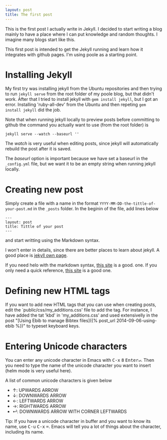 ```yaml
---
layout: post
title: The first post
---
```


This is the first post I actually write in Jekyll. I decided to start
writing a blog mainly to have a place where I can put knowledge and random
thoughts. I imagine many blogs start like this.

This first post is intended to get the Jekyll running and learn how it
integrates with github pages. I'm using poole as a starting point.

# Installing Jekyll #

My first try was installing jekyll from the Ubuntu repositories and then
trying to run `jekyll serve` from the root folder of my poole blog, but
that didn't work. After that I tried to install jekyll with `gem install
jekyll`, but I got an error. Installing 'ruby-all-dev' from the Ubuntu and
then repeting `gem install jekyll` did the job.

Note that when running jekyll locally to preview posts before committing to
github the command you actually want to use (from the root folder) is

    jekyll serve --watch --baseurl ''

The *watch* is very useful when editing posts, since jekyll will
automatically rebuild the post after it is saved.

The *baseurl* option is important because we have set a baseurl in the
`_config.yml` file, but we want it to be an empty string when running
jekyll locally.

# Creating new post #

Simply create a file with a name in the format
`YYYY-MM-DD-the-tittle-of-your-post.md` in the `_posts` folder. In the
beginin of the file, add lines below

    ---
    layout: post
    title: Tittle of your post
    ---

and start writting using the Markdown syntax.

I won't enter in details, since there are better places to learn about
jekyll. A good place is [jekyll own page](http://jekyllrb.com/docs/home/).


If you need helo with the markdown syntax,
[this site](https://daringfireball.net/projects/markdown/syntax) is a good.
one. If you only need a quick reference,
[this site](http://www.darkcoding.net/software/markdown-quick-reference/)
is a good one.

# Defining new HTML tags #

If you want to add new HTML tags that you can use when creating posts, edit
the `public/css/my\_additions.css' file to add the tag. For instance, I have
added the tat 'kbd' in 'my\_additions.css' and used extensivelly in the post
"[Using Ebib to manage Bibtex files]({% post_url 2014-09-06-using-ebib %})"
to typeset keyboard keys.

# Entering Unicode characters #

You can enter any unicode character in Emacs with <kbd>C-x</kbd>
<kbd>8</kbd> <kbd>Enter↵</kbd>. Then you need to type the name of the
unicode character you want to insert (helm mode is very useful here).

A list of common unicode characters is given below

- ↑: UPWARDS ARROW
- ↓: DOWNWARDS ARROW
- ←: LEFTWARDS ARROW
- →: RIGHTWARDS ARROW
- ↵: DOWNWARDS ARROW WITH CORNER LEFTWARDS

Tip: If you have a unicode character in buffer and you want to know its
name, use <kbd>C-u</kbd> <kbd>C-x</kbd> <kbd>=</kbd>. Emacs will tell you a
lot of things about the character, including its name.

